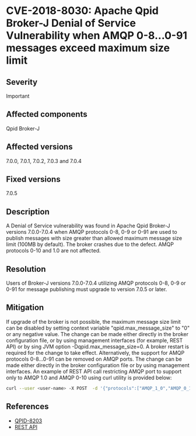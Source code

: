 # CVE-2018-8030: Apache Qpid Broker-J Denial of Service Vulnerability when AMQP 0-8...0-91 messages exceed maximum size limit

## Severity

Important

## Affected components

Qpid Broker-J

## Affected versions

7.0.0, 7.0.1, 7.0.2, 7.0.3 and 7.0.4

## Fixed versions

7.0.5

## Description

A Denial of Service vulnerability was found in Apache Qpid Broker-J
versions 7.0.0-7.0.4 when AMQP protocols 0-8, 0-9 or 0-91 are used to
publish messages with size greater than allowed maximum message size limit
(100MB by default). The broker crashes due to the defect. AMQP protocols
0-10 and 1.0 are not affected.

## Resolution

Users of Broker-J versions 7.0.0-7.0.4 utilizing AMQP protocols 0-8, 0-9 or 0-91
for message publishing must upgrade to version 7.0.5 or later.

## Mitigation

If upgrade of the broker is not possible, the maximum message size limit can be
disabled by setting context variable "qpid.max\_message\_size" to "0" or
any negative value. The change can be made either directly in the broker
configuration file, or by using management interfaces (for example, REST API)
or by sing JVM option -Dqpid.max\_message\_size=0. A broker restart is required
for the change to take effect.
Alternatively, the support for AMQP protocols 0-8...0-91 can be
removed on AMQP ports.
The change can be made either directly in the broker configuration file
or by using management interfaces. An example of REST API call
restricting AMQP port to support only to AMQP 1.0 and AMQP 0-10 using curl
utility is provided below:

```sh
curl --user <user-name> -X POST  -d '{"protocols":["AMQP_1_0","AMQP_0_10"]}' https://<broker host>:<broker port>/api/latest/port/<port name>
```

## References

 - [QPID-8203](https://issues.apache.org/jira/browse/QPID-8203)
 - [REST API](https://qpid.apache.org/releases/qpid-broker-j-7.0.5/book/Java-Broker-Management-Channel-REST-API.html)


